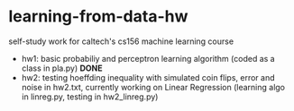 # learning-from-data-hw
self-study work for caltech's cs156 machine learning course

- hw1: basic probabiliy and perceptron learning algorithm (coded as a class in pla.py) **DONE**
- hw2: testing hoeffding inequality with simulated coin flips, error and noise in hw2.txt, currently working on Linear Regression (learning algo in linreg.py, testing in hw2_linreg.py)
